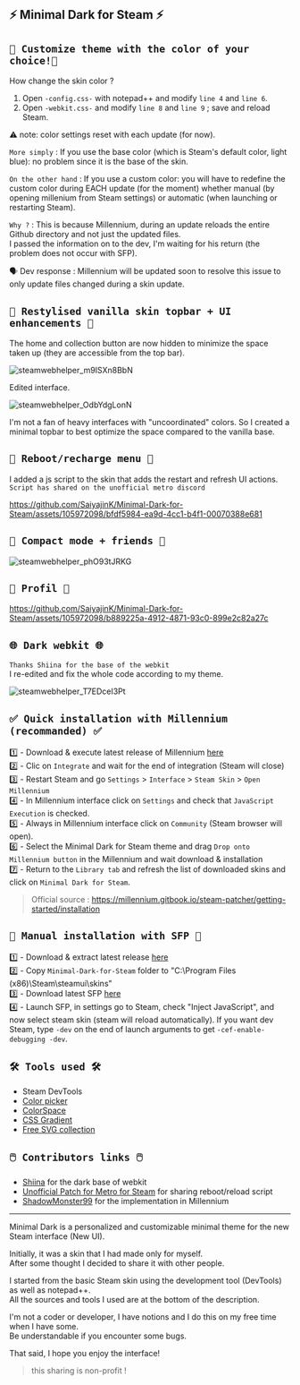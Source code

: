 ## ⚡ Minimal Dark for Steam ⚡ <br> 

## `🎨 Customize theme with the color of your choice!🎨` <br> 

How change the skin color ? <br>
1. Open `-config.css-` with notepad++ and modify `line 4` and `line 6`. <br> 
2. Open `-webkit.css-` and modify `line 8` and `line 9` ; save and reload Steam. <br> 

⚠️ note: color settings reset with each update (for now).<br>

`More simply` : If you use the base color (which is Steam's default color, light blue): no problem since it is the base of the skin.<br>

`On the other hand` : If you use a custom color: you will have to redefine the custom color during EACH update (for the moment) whether manual (by opening millenium from Steam settings) or automatic (when launching or restarting Steam).<br>

`Why ?` : This is because Millennium, during an update reloads the entire Github directory and not just the updated files.<br>
I passed the information on to the dev, I'm waiting for his return (the problem does not occur with SFP).<br>

🗣️ Dev response : Millennium will be updated soon to resolve this issue to only update files changed during a skin update.


## `🧪 Restylised vanilla skin topbar + UI enhancements 🧪` <br> 

The home and collection button are now hidden to minimize the space taken up (they are accessible from the top bar). <br>

![steamwebhelper_m9ISXn8BbN](https://github.com/SaiyajinK/Minimal-Dark-for-Steam/assets/105972098/2423bda6-ba69-468f-9552-abcc0765a491) <br>

Edited interface. <br>

![steamwebhelper_OdbYdgLonN](https://github.com/SaiyajinK/Minimal-Dark-for-Steam/assets/105972098/c380fc55-5bf7-483c-b859-69ab43733e9f) <br>

I'm not a fan of heavy interfaces with "uncoordinated" colors. So I created a minimal topbar to best optimize the space compared to the vanilla base. <br> 

## `🔄 Reboot/recharge menu 🔄` <br> 

I added a js script to the skin that adds the restart and refresh UI actions. <br>
`Script has shared on the unofficial metro discord` <br>

https://github.com/SaiyajinK/Minimal-Dark-for-Steam/assets/105972098/bfdf5984-ea9d-4cc1-b4f1-00070388e681

## `📸 Compact mode + friends 📸` <br> 

![steamwebhelper_phO93tJRKG](https://github.com/SaiyajinK/Minimal-Dark-for-Steam/assets/105972098/cd713841-5f4f-4f58-be4b-49b48b98e891) <br>

## `📸 Profil 📸` <br> 

https://github.com/SaiyajinK/Minimal-Dark-for-Steam/assets/105972098/b889225a-4912-4871-93c0-899e2c82a27c

## `🌐 Dark webkit 🌐` <br> 
`Thanks Shiina for the base of the webkit` <br>
I re-edited and fix the whole code according to my theme. <br>

![steamwebhelper_T7EDceI3Pt](https://github.com/SaiyajinK/Minimal-Dark-for-Steam/assets/105972098/81bb949e-8e22-48fb-b29f-eeeedfce4680) <br> 

## `✅ Quick installation with Millennium (recommanded) ✅` <br>
1️⃣ - Download & execute latest release of Millennium [here](https://millennium.web.app/)<br>
2️⃣ - Clic on  `Integrate` and wait for the end of integration (Steam will close)<br>
3️⃣ - Restart Steam and go `Settings` > `Interface` > `Steam Skin` > `Open Millennium`<br>
4️⃣ - In Millennium interface click on `Settings` and check that `JavaScript Execution` is checked.<br>
5️⃣ - Always in Millennium interface click on `Community` (Steam browser will open).<br>
6️⃣ - Select the Minimal Dark for Steam theme and drag `Drop onto Millennium button` in the Millennium and wait download & installation<br>
7️⃣ - Return to the `Library tab` and refresh the list of downloaded skins and click on `Minimal Dark for Steam`.<br>

> Official source : https://millennium.gitbook.io/steam-patcher/getting-started/installation <br>

## `🔗 Manual installation with SFP 🔗` <br>
1️⃣ - Download & extract latest release [here](https://github.com/SaiyajinK/Minimal-Dark-for-Steam/releases)<br>
2️⃣ - Copy `Minimal-Dark-for-Steam` folder to "C:\Program Files (x86)\Steam\steamui\skins\"<br>
3️⃣ - Download latest SFP [here](https://github.com/PhantomGamers/SFP/releases) <br>
4️⃣ - Launch SFP, in settings go to Steam, check "Inject JavaScript", and now select steam skin (steam will reload automatically). If you want dev Steam, type `-dev` on the end of launch arguments to get `-cef-enable-debugging -dev`.<br>

## `🛠️ Tools used 🛠️` <br>
- Steam DevTools <br>
- [Color picker](https://htmlcolorcodes.com/color-picker/) <br>
- [ColorSpace](https://mycolor.space) <br>
- [CSS Gradient](https://cssgradient.io/) <br>
- [Free SVG collection](https://thenounproject.com/) <br>

## `🖱️ Contributors links 🖱️` <br>
- [Shiina](https://github.com/AikoMidori/steam-dark-mode/blob/master/webkit.css) for the dark base of webkit<br>
- [Unofficial Patch for Metro for Steam](https://discord.gg/dMsSwufK7Q) for sharing reboot/reload script<br>
- [ShadowMonster99](https://github.com/ShadowMonster99/millennium-steam-patcher) for the implementation in Millennium<br>

------

Minimal Dark is a personalized and customizable minimal theme for the new Steam interface (New UI). <br>

Initially, it was a skin that I had made only for myself. <br>
After some thought I decided to share it with other people. <br>

I started from the basic Steam skin using the development tool (DevTools) as well as notepad++. <br>
All the sources and tools I used are at the bottom of the description. <br>

I'm not a coder or developer, I have notions and I do this on my free time when I have some. <br>
Be understandable if you encounter some bugs. <br>

That said, I hope you enjoy the interface! <br>
> this sharing is non-profit ! <br>
